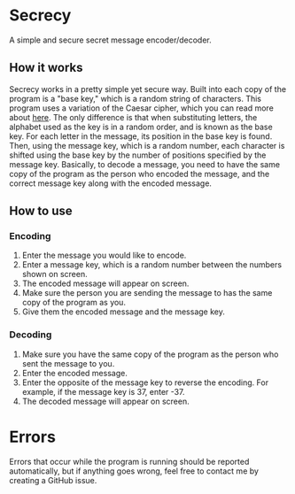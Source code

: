 # Secrecy
A simple and secure secret message encoder/decoder.
## How it works
Secrecy works in a pretty simple yet secure way.  Built into each copy of the program is a "base key," which is a random string of characters.
This program uses a variation of the Caesar cipher, which you can read more about [here](https://en.wikipedia.org/wiki/Caesar_cipher).  The only difference is that when substituting letters, the alphabet used as the key is in a random order, and is known as the base key.  For each letter in the message, its position in the base key is found.  Then, using the message key, which is a random number, each character is shifted using the base key by the number of positions specified by the message key.
Basically, to decode a message, you need to have the same copy of the program as the person who encoded the message, and the correct message key along with the encoded message.
## How to use
### Encoding
1. Enter the message you would like to encode.
2. Enter a message key, which is a random number between the numbers shown on screen.
3. The encoded message will appear on screen.
4. Make sure the person you are sending the message to has the same copy of the program as you.
5. Give them the encoded message and the message key.
### Decoding
1. Make sure you have the same copy of the program as the person who sent the message to you.
2. Enter the encoded message.
3. Enter the opposite of the message key to reverse the encoding.  For example, if the message key is 37, enter -37.
4. The decoded message will appear on screen.
# Errors
Errors that occur while the program is running should be reported automatically, but if anything goes wrong, feel free to contact me by creating a GitHub issue.
